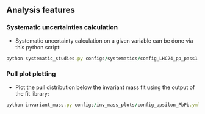 ## Analysis features
### Systematic uncertainties calculation
- Systematic uncertainty calculation on a given variable can be done via this python script:
```ruby
python systematic_studies.py configs/systematics/config_LHC24_pp_pass1.yml --do_systematics
```

### Pull plot plotting
- Plot the pull distribution below the invariant mass fit using the output of the fit library:
```ruby
python invariant_mass.py configs/inv_mass_plots/config_upsilon_PbPb.yml --do_pull_plot
```
